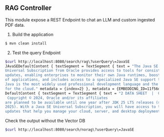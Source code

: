 ## RAG Controller


This module expose a REST Endpoint to chat an LLM
and custom ingested PDF data.


1. Build the application
```sh 
$ mvn clean install 
```

2. Test the query Endpoint 
```sh
$curl http://localhost:8080/search/rag\?userQuery\=JavaSE
JAvaSEDefaultContent { textSegment = TextSegment { text = "The Java SE
Universal Subscription from Oracle provides access to tools for consistently managing
updates, enabling enterprises to monitor their own Java runtimes, boosting the performance
of applications, and includes access to a specialized Java SE support team. PROTECTING YOUR INVESTMENT IN JAVA SE
Java is the most widely used professional development language and the #1 developer choice
for the cloud." metadata = {index=2} }, metadata = {EMBEDDING_ID=11f56dfe-474d-4b4e-86fd-25dc1d2c5e00, SCORE=0.8316499866646907} }
DefaultContent { textSegment = TextSegment { text = "2 DATA SHEET  |  Oracle Java SE Universal Subscription: Protect Your Investment in Java SE
 Copyright © 2024, Oracle and/or its affiliates
are planned to be available until one year after JDK 25 LTS releases (scheduled for September
2025). With a Java SE Universal Subscription, you will have access to tools, features, and
updates that help you manage your cloud, server, and desktop deployments." metadata = {index=9} }, metadata = {EMBEDDING_ID=6663f2f9-6306-47fc-a9a2-f509b57b79df, SCORE=0.8270349072146105} }
```

Check the output without the Vector DB 
```sh
$curl http://localhost:8080/search/norag\?userQuery\=JavaSE
``` 
